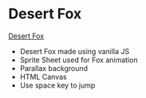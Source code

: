# Desert Fox

[Desert Fox](https://brixsta.github.io/Desert-Fox/)

- Desert Fox made using vanilla JS
- Sprite Sheet used for Fox animation
- Parallax background
- HTML Canvas
- Use space key to jump
